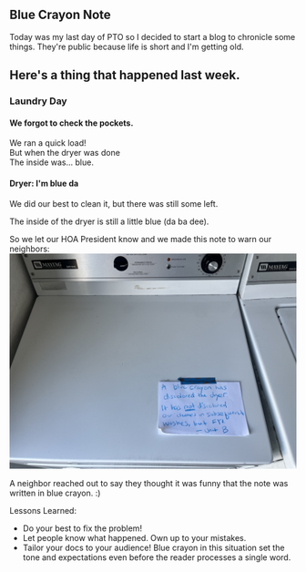 ## Blue Crayon Note

Today was my last day of PTO so I decided to start a blog to chronicle some things. They're public because life is short and I'm getting old.

Here's a thing that happened last week. 
---

### Laundry Day

#### We forgot to check the pockets. 

We ran a quick load!  
But when the dryer was done  
The inside was... blue.  

#### Dryer: I'm blue da
We did our best to clean it, but there was still some left.

The inside of the dryer is still a little blue (da ba dee). 

So we let our HOA President know and we made this note to warn our neighbors: 
![There's a sheet of white printer paper posted to the top of a dryer. The note on it is written with what appears to be a blue crayon and the text reads: "A blue crayon has discolored the dryer. It has not discolored our clothes on subsequent washes, but FYI. - Unit B"](/img/posts/2025/blue-crayon-note.png)

A neighbor reached out to say they thought it was funny that the note was written in blue crayon. :) 

Lessons Learned: 
* Do your best to fix the problem! 
* Let people know what happened. Own up to your mistakes. 
* Tailor your docs to your audience! Blue crayon in this situation set the tone and expectations even before the reader processes a single word. 
